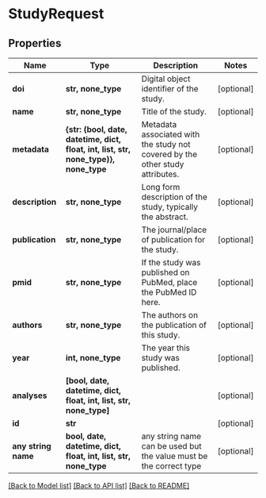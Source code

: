 # StudyRequest


## Properties
Name | Type | Description | Notes
------------ | ------------- | ------------- | -------------
**doi** | **str, none_type** | Digital object identifier of the study. | [optional] 
**name** | **str, none_type** | Title of the study. | [optional] 
**metadata** | **{str: (bool, date, datetime, dict, float, int, list, str, none_type)}, none_type** | Metadata associated with the study not covered by the other study attributes. | [optional] 
**description** | **str, none_type** | Long form description of the study, typically the abstract. | [optional] 
**publication** | **str, none_type** | The journal/place of publication for the study. | [optional] 
**pmid** | **str, none_type** | If the study was published on PubMed, place the PubMed ID here. | [optional] 
**authors** | **str, none_type** | The authors on the publication of this study. | [optional] 
**year** | **int, none_type** | The year this study was published. | [optional] 
**analyses** | **[bool, date, datetime, dict, float, int, list, str, none_type]** |  | [optional] 
**id** | **str** |  | [optional] 
**any string name** | **bool, date, datetime, dict, float, int, list, str, none_type** | any string name can be used but the value must be the correct type | [optional]

[[Back to Model list]](../README.md#documentation-for-models) [[Back to API list]](../README.md#documentation-for-api-endpoints) [[Back to README]](../README.md)


